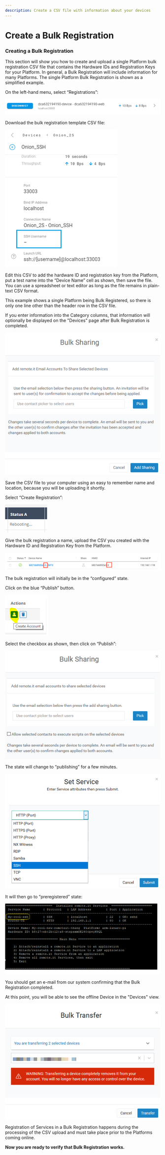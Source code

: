 ```yaml
---
description: Create a CSV file with information about your devices
---
```


# Create a Bulk Registration

### **Creating a Bulk Registration**

This section will show you how to create and upload a single Platform bulk registration CSV file that contains the Hardware IDs and Registration Keys for your Platform.  In general, a Bulk Registration will include information for many Platforms.  The single Platform Bulk Registration is shown as a simplified example.

On the left-hand menu, select “Registrations”:

![](../../.gitbook/assets/image%20%28424%29.png)

Download the bulk registration template CSV file:

![](../../.gitbook/assets/image%20%28355%29.png)

Edit this CSV to add the hardware ID and registration key from the Platform, put a test name into the “Device Name” cell as shown, then save the file.  You can use a spreadsheet or text editor as long as the file remains in plain-text CSV format.

This example shows a single Platform being Bulk Registered, so there is only one line other than the header row in the CSV file.

If you enter information into the Category columns, that information will optionally be displayed on the "Devices" page after Bulk Registration is completed.

![](../../.gitbook/assets/image%20%28402%29.png)

Save the CSV file to your computer using an easy to remember name and location, because you will be uploading it shortly.

Select “Create Registration”:

![](../../.gitbook/assets/image%20%28147%29.png)

Give the bulk registration a name, upload the CSV you created with the Hardware ID and Registration Key from the Platform.

![](../../.gitbook/assets/image%20%28361%29.png)

The bulk registration will initially be in the “configured” state.  

Click on the blue “Publish” button.

![](../../.gitbook/assets/image%20%2859%29.png)

Select the checkbox as shown, then click on “Publish”:

![](../../.gitbook/assets/image%20%28251%29.png)

The state will change to “publishing” for a few minutes.

![](../../.gitbook/assets/image%20%28380%29.png)

It will then go to “preregistered” state:

![](../../.gitbook/assets/image%20%28159%29.png)

You should get an e-mail from our system confirming that the Bulk Registration completed.

At this point, you will be able to see the offline Device in the "Devices" view.  

![](../../.gitbook/assets/image%20%28161%29.png)

Registration of Services in a Bulk Registration happens during the processing of the CSV upload and must take place prior to the Platforms coming online.

**Now you are ready to verify that Bulk Registration works.**  


